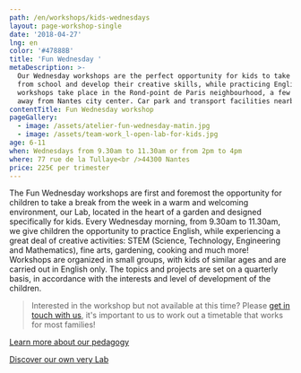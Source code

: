 ```yaml
---
path: /en/workshops/kids-wednesdays
layout: page-workshop-single
date: '2018-04-27'
lng: en
color: '#47888B'
title: 'Fun Wednesday '
metaDescription: >-
  Our Wednesday workshops are the perfect opportunity for kids to take a break
  from school and develop their creative skills, while practicing English. Our
  workshops take place in the Rond-point de Paris neighbourhood, a few minutes
  away from Nantes city center. Car park and transport facilities nearby.
contentTitle: Fun Wednesday workshop
pageGallery:
  - image: /assets/atelier-fun-wednesday-matin.jpg
  - image: /assets/team-work_l-open-lab-for-kids.jpg
age: 6-11
when: Wednesdays from 9.30am to 11.30am or from 2pm to 4pm
where: 77 rue de la Tullaye<br />44300 Nantes
price: 225€ per trimester
---
```

The Fun Wednesday workshops are first and foremost the opportunity for children to take a break from the week in a warm and welcoming environment, our Lab, located in the heart of a garden and designed specifically for kids. Every Wednesday morning, from 9.30am to 11.30am, we give children the opportunity to practice English, while experiencing a great deal of creative activities: STEM (Science, Technology, Engineering and Mathematics), fine arts, gardening, cooking and much more! Workshops are organized in small groups, with kids of similar ages and are carried out in English only. The topics and projects are set on a quarterly basis, in accordance with the interests and level of development of the children. 

> Interested in the workshop but not available at this time? Please [get in touch with us](/en/contact-us), it's important to us to work out a timetable that works for most families!

[Learn more about our pedagogy](/en/pedagogy)

[Discover our own very Lab](/en/workshops/)

